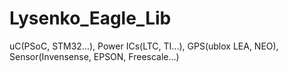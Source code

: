 Lysenko_Eagle_Lib
=================

uC(PSoC, STM32...), Power ICs(LTC, TI...), GPS(ublox LEA, NEO), Sensor(Invensense, EPSON, Freescale...)
